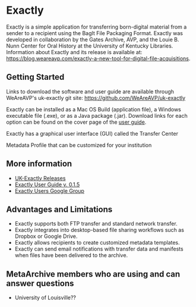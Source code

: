 Exactly
=======

Exactly is a simple application for transferring born-digital material from a sender to a recipient using the BagIt File Packaging Format. Exactly was developed in collaboration by the Gates Archive, AVP, and the Louie B. Nunn Center for Oral History at the University of Kentucky Libraries. Information about Exactly and its release is available at: <https://blog.weareavp.com/exactly-a-new-tool-for-digital-file-acquisitions>.

Getting Started
---------------

Links to download the software and user guide are available through WeAreAVP's uk-exactly git site: <https://github.com/WeAreAVP/uk-exactly>

Exactly can be installed as a Mac OS Build (application file), a Windows executable file (.exe), or as a Java package (.jar). Download links for each option can be found on the cover page of the [user guide](https://www.weareavp.com/wp-content/uploads/2018/06/Exactly-User-Guide_v.0.1.5.pdf). 

Exactly has a graphical user interface (GUI) called the Transfer Center

Metadata Profile that can be customized for your institution 

More information
----------------

* [UK-Exactly Releases](https://github.com/WeAreAVP/uk-exactly/releases)
* [Exactly User Guide v. 0.1.5](https://www.weareavp.com/wp-content/uploads/2018/06/Exactly-User-Guide_v.0.1.5.pdf)
* [Exactly Users Google Group](https://groups.google.com/g/exactly-users)

Advantages and Limitations
--------------------------

* Exactly supports both FTP transfer and standard network transfer.
* Exactly integrates into desktop-based file sharing workflows such as Dropbox or Google Drive.
* Exactly allows recipients to create customized metadata templates.
* Exactly can send email notifications with transfer data and manifests when files have been delivered to the archive.

MetaArchive members who are using and can answer questions
----------------------------------------------------------

* University of Louisville??
